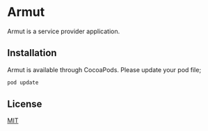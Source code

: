 # Armut

Armut is a service provider application.

## Installation

Armut is available through CocoaPods. Please update your pod file;

```bash
pod update
```

## License
[MIT](https://github.com/cemekee/armut)
